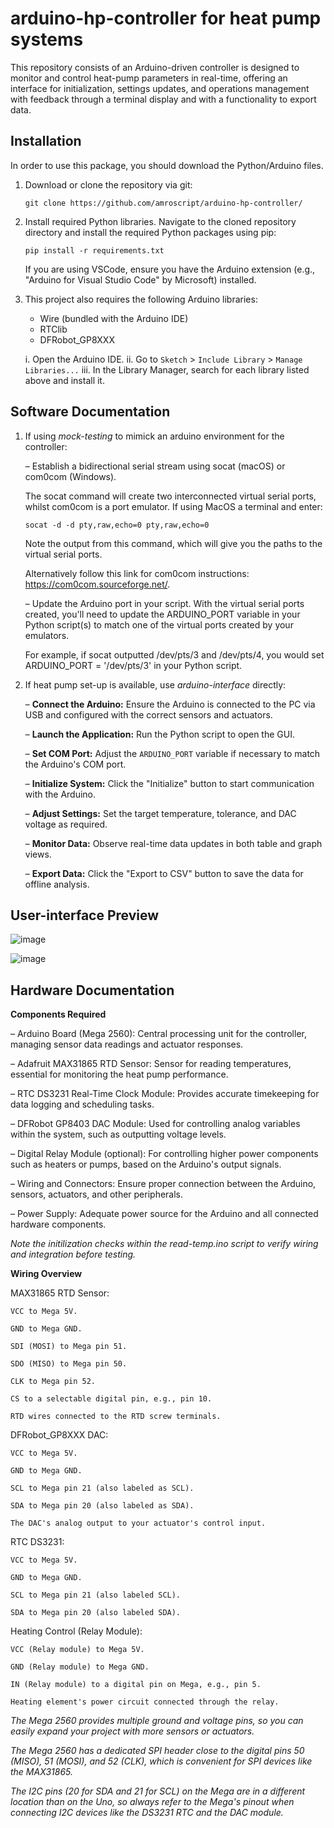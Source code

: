 # arduino-hp-controller for heat pump systems
This repository consists of an Arduino-driven controller is designed to monitor and control heat-pump parameters in real-time, offering an interface for initialization, settings updates, and operations management with feedback through a terminal display and with a functionality to export data.

## Installation 

In order to use this package, you should download the Python/Arduino files. 

1. Download or clone the repository via git: 

    `git clone https://github.com/amroscript/arduino-hp-controller/`

2. Install required Python libraries. Navigate to the cloned repository directory and install the required Python packages using pip:

    `pip install -r requirements.txt`

    If you are using VSCode, ensure you have the Arduino extension (e.g., "Arduino for Visual Studio Code" by Microsoft) installed.

3. This project also requires the following Arduino libraries: 

    - Wire (bundled with the Arduino IDE)
    - RTClib
    - DFRobot_GP8XXX
 
    i. Open the Arduino IDE.
    ii. Go to `Sketch` > `Include Library` > `Manage Libraries...`
    iii. In the Library Manager, search for each library listed above and install it.

## Software Documentation

1. If using _mock-testing_ to mimick an arduino environment for the controller:

    – Establish a bidirectional serial stream using socat (macOS) or com0com (Windows).

    The socat command will create two interconnected virtual serial ports, whilst com0com is a port emulator. If using MacOS a terminal and enter: 

    `socat -d -d pty,raw,echo=0 pty,raw,echo=0` 

    Note the output from this command, which will give you the paths to the virtual serial ports.

    Alternatively follow this link for com0com instructions: https://com0com.sourceforge.net/.

    – Update the Arduino port in your script. With the virtual serial ports created, you'll need to update the ARDUINO_PORT variable in your Python script(s) to match one of the virtual ports created by your emulators.

    For example, if socat outputted /dev/pts/3 and /dev/pts/4, you would set ARDUINO_PORT = '/dev/pts/3' in your Python script.

2. If heat pump set-up is available, use _arduino-interface_ directly:

    – **Connect the Arduino:** Ensure the Arduino is connected to the PC via USB and configured with the correct sensors and actuators.

    – **Launch the Application:** Run the Python script to open the GUI.

    – **Set COM Port:** Adjust the `ARDUINO_PORT` variable if necessary to match the Arduino's COM port.

    – **Initialize System:** Click the "Initialize" button to start communication with the Arduino.

    – **Adjust Settings:** Set the target temperature, tolerance, and DAC voltage as required.

    – **Monitor Data:** Observe real-time data updates in both table and graph views.

    – **Export Data:** Click the "Export to CSV" button to save the data for offline analysis.

## User-interface Preview

![image](https://github.com/amroscript/arduino-hp-controller/assets/163342561/29833f88-8ce5-4f73-8e11-02725690f3c1)

![image](https://github.com/amroscript/arduino-hp-controller/assets/163342561/e670c02f-aac0-450f-af79-779538deb5a3)

## Hardware Documentation

**Components Required**

– Arduino Board (Mega 2560): Central processing unit for the controller, managing sensor data readings and actuator responses.

– Adafruit MAX31865 RTD Sensor: Sensor for reading temperatures, essential for monitoring the heat pump performance.

– RTC DS3231 Real-Time Clock Module: Provides accurate timekeeping for data logging and scheduling tasks.

– DFRobot GP8403 DAC Module: Used for controlling analog variables within the system, such as outputting voltage levels.

– Digital Relay Module (optional): For controlling higher power components such as heaters or pumps, based on the Arduino's output signals.

– Wiring and Connectors: Ensure proper connection between the Arduino, sensors, actuators, and other peripherals.

– Power Supply: Adequate power source for the Arduino and all connected hardware components.

_Note the initilization checks within the _read-temp.ino_ script to verify wiring and integration before testing._


**Wiring Overview**  

MAX31865 RTD Sensor:

    VCC to Mega 5V.

    GND to Mega GND.

    SDI (MOSI) to Mega pin 51.

    SDO (MISO) to Mega pin 50.

    CLK to Mega pin 52.

    CS to a selectable digital pin, e.g., pin 10.
    
    RTD wires connected to the RTD screw terminals.

 DFRobot_GP8XXX DAC:

    VCC to Mega 5V.
  
    GND to Mega GND.
  
    SCL to Mega pin 21 (also labeled as SCL).
  
    SDA to Mega pin 20 (also labeled as SDA).
  
    The DAC's analog output to your actuator's control input.

RTC DS3231:

    VCC to Mega 5V.
  
    GND to Mega GND.
  
    SCL to Mega pin 21 (also labeled SCL).
  
    SDA to Mega pin 20 (also labeled SDA).

Heating Control (Relay Module):

    VCC (Relay module) to Mega 5V.
  
    GND (Relay module) to Mega GND.
  
    IN (Relay module) to a digital pin on Mega, e.g., pin 5.
  
    Heating element's power circuit connected through the relay.



_The Mega 2560 provides multiple ground and voltage pins, so you can easily expand your project with more sensors or actuators._

_The Mega 2560 has a dedicated SPI header close to the digital pins 50 (MISO), 51 (MOSI), and 52 (CLK), which is convenient for SPI devices like the MAX31865._

_The I2C pins (20 for SDA and 21 for SCL) on the Mega are in a different location than on the Uno, so always refer to the Mega's pinout when connecting I2C devices like the DS3231 RTC and the DAC module._




